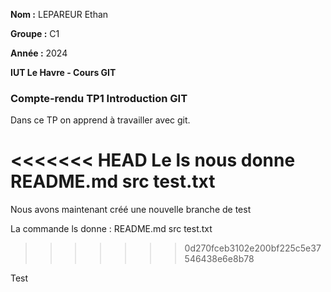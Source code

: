 **Nom :** LEPAREUR Ethan

**Groupe :** C1

**Année :** 2024

**IUT Le Havre - Cours GIT**

### Compte-rendu TP1 Introduction GIT

Dans ce TP on apprend à travailler avec git.

<<<<<<< HEAD
Le ls nous donne README.md  src  test.txt
=======
Nous avons maintenant créé une nouvelle branche de test

La commande ls donne :
README.md  src  test.txt
>>>>>>> 0d270fceb3102e200bf225c5e37546438e6e8b78


Test
